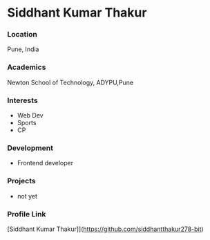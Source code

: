 # Siddhant Kumar Thakur

### Location

Pune, India

### Academics

Newton School of Technology, ADYPU,Pune

### Interests

- Web Dev
- Sports
- CP

### Development

- Frontend developer

### Projects

- not yet

### Profile Link

[Siddhant Kumar Thakur]](https://github.com/siddhantthakur278-bit)

